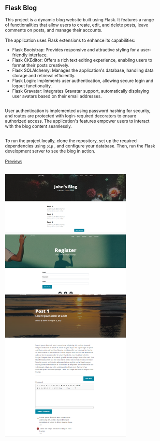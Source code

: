 ## Flask Blog

This project is a dynamic blog website built using Flask. It features a range of functionalities that allow users to create, edit, and delete posts, leave comments on posts, and manage their accounts.
<br><br>
The application uses Flask extensions to enhance its capabilities:

- Flask Bootstrap: Provides responsive and attractive styling for a user-friendly interface.
- Flask CKEditor: Offers a rich text editing experience, enabling users to format their posts creatively.
- Flask SQLAlchemy: Manages the application's database, handling data storage and retrieval efficiently.
- Flask Login: Implements user authentication, allowing secure login and logout functionality.
- Flask Gravatar: Integrates Gravatar support, automatically displaying user avatars based on their email addresses.
<br>
User authentication is implemented using password hashing for security, and routes are protected with login-required decorators to ensure authorized access. The application's features empower users to interact with the blog content seamlessly.
<br><br>

To run the project locally, clone the repository, set up the required dependencies using ```pip``` , and configure your database. Then, run the Flask development server to see the blog in action.
<br><br>
<ins>Preview:</ins>
<br>
<br>
<br>
<img src="extras/1.png" width="400">
<img src="extras/3.png" width="400">
<img src="extras/2.png" width="400">
